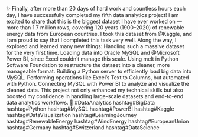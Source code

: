 ✨ Finally, after more than 20 days of hard work and countless hours each day, I have successfully completed my fifth data analytics project!
I am excited to share that this is the biggest dataset I have ever worked on — more than 1.7 million rows, covering 120 years (1900–2020) of renewable energy data from European countries. I took this dataset from @Kaggle, and I am proud to say that I completed this task very well.
Along the way, I explored and learned many new things:
Handling such a massive dataset for the very first time.
Loading data into Oracle MySQL and @Microsoft Power BI, since Excel couldn’t manage this scale.
Using melt in Python Software Foundation to restructure the dataset into a cleaner, more manageable format.
Building a Python server to efficiently load big data into MySQL.
Performing operations like Excel’s Text to Columns, but automated with Python.
Connecting MySQL with Power BI to analyze and visualize the cleaned data.
This project not only enhanced my technical skills but also boosted my confidence in handling large-scale datasets and end-to-end data analytics workflows. 🚀
#DataAnalytics hashtag#BigData hashtag#Python hashtag#MySQL hashtag#PowerBI hashtag#Kaggle hashtag#DataVisualization hashtag#LearningJourney hashtag#RenewableEnergy hashtag#WindEnergy hashtag#EuropeanUnion hashtag#Germany hashtag#Switzerland hashtag#DataScience
